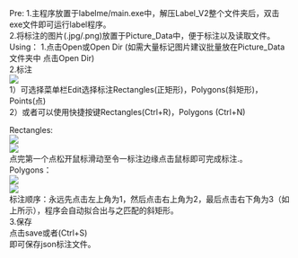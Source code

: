 Pre:
1.主程序放置于labelme/main.exe中，解压Label_V2整个文件夹后，双击exe文件即可运行label程序。  
2.将标注的图片(.jpg/.png)放置于Picture_Data中，便于标注以及读取文件。  
Using： 
1.点击Open或Open Dir  (如需大量标记图片建议批量放在Picture_Data文件夹中 点击Open Dir)   
2.标注   
<img src="https://www.github.com/Damon2019/RM-DATASET/raw/master/images/20.png">  
1）可选择菜单栏Edit选择标注Rectangles(正矩形)，Polygons(斜矩形)，Points(点)   
2）或者可以使用快捷按键Rectangles(Ctrl+R)，Polygons (Ctrl+N)    

Rectangles:  
<img src="https://www.github.com/Damon2019/RM-DATASET/raw/master/images/21.png">    
<img src="https://www.github.com/Damon2019/RM-DATASET/raw/master/images/22.png">    
点完第一个点松开鼠标滑动至令一标注边缘点击鼠标即可完成标注.。  
Polygons：  
<img src="https://www.github.com/Damon2019/RM-DATASET/raw/master/images/23.png">    
<img src="https://www.github.com/Damon2019/RM-DATASET/raw/master/images/24.png">    
标注顺序：永远先点击左上角为1，然后点击右上角为2，最后点击右下角为3（如上所示），程序会自动拟合出与之匹配的斜矩形。  
3.保存  
点击save或者(Ctrl+S)    
即可保存json标注文件。  

